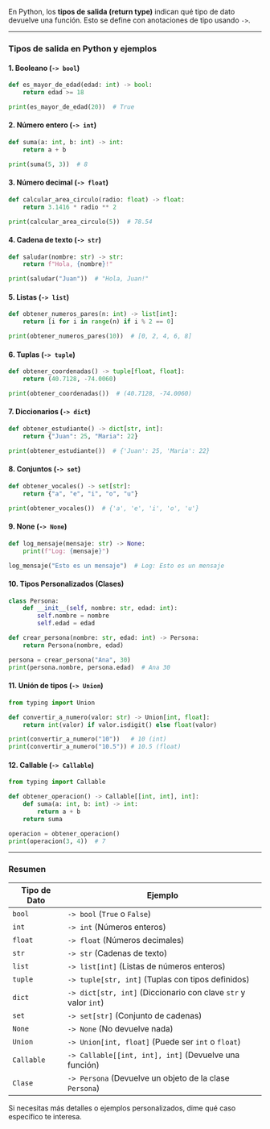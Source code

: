 En Python, los **tipos de salida (return type)** indican qué tipo de dato devuelve una función. Esto se define con anotaciones de tipo usando `->`.

---

### Tipos de salida en Python y ejemplos

#### 1. Booleano (`-> bool`)
```python
def es_mayor_de_edad(edad: int) -> bool:
    return edad >= 18

print(es_mayor_de_edad(20))  # True
```

#### 2. Número entero (`-> int`)
```python
def suma(a: int, b: int) -> int:
    return a + b

print(suma(5, 3))  # 8
```

#### 3. Número decimal (`-> float`)
```python
def calcular_area_circulo(radio: float) -> float:
    return 3.1416 * radio ** 2

print(calcular_area_circulo(5))  # 78.54
```

#### 4. Cadena de texto (`-> str`)
```python
def saludar(nombre: str) -> str:
    return f"Hola, {nombre}!"

print(saludar("Juan"))  # "Hola, Juan!"
```

#### 5. Listas (`-> list`)
```python
def obtener_numeros_pares(n: int) -> list[int]:
    return [i for i in range(n) if i % 2 == 0]

print(obtener_numeros_pares(10))  # [0, 2, 4, 6, 8]
```

#### 6. Tuplas (`-> tuple`)
```python
def obtener_coordenadas() -> tuple[float, float]:
    return (40.7128, -74.0060)

print(obtener_coordenadas())  # (40.7128, -74.0060)
```

#### 7. Diccionarios (`-> dict`)
```python
def obtener_estudiante() -> dict[str, int]:
    return {"Juan": 25, "Maria": 22}

print(obtener_estudiante())  # {'Juan': 25, 'Maria': 22}
```

#### 8. Conjuntos (`-> set`)
```python
def obtener_vocales() -> set[str]:
    return {"a", "e", "i", "o", "u"}

print(obtener_vocales())  # {'a', 'e', 'i', 'o', 'u'}
```

#### 9. None (`-> None`)
```python
def log_mensaje(mensaje: str) -> None:
    print(f"Log: {mensaje}")

log_mensaje("Esto es un mensaje")  # Log: Esto es un mensaje
```

#### 10. Tipos Personalizados (Clases)
```python
class Persona:
    def __init__(self, nombre: str, edad: int):
        self.nombre = nombre
        self.edad = edad

def crear_persona(nombre: str, edad: int) -> Persona:
    return Persona(nombre, edad)

persona = crear_persona("Ana", 30)
print(persona.nombre, persona.edad)  # Ana 30
```

#### 11. Unión de tipos (`-> Union`)
```python
from typing import Union

def convertir_a_numero(valor: str) -> Union[int, float]:
    return int(valor) if valor.isdigit() else float(valor)

print(convertir_a_numero("10"))   # 10 (int)
print(convertir_a_numero("10.5")) # 10.5 (float)
```

#### 12. Callable (`-> Callable`)
```python
from typing import Callable

def obtener_operacion() -> Callable[[int, int], int]:
    def suma(a: int, b: int) -> int:
        return a + b
    return suma

operacion = obtener_operacion()
print(operacion(3, 4))  # 7
```

---

### Resumen

| Tipo de Dato  | Ejemplo |
|--------------|--------------------------------|
| `bool` | `-> bool` (`True` o `False`) |
| `int` | `-> int` (Números enteros) |
| `float` | `-> float` (Números decimales) |
| `str` | `-> str` (Cadenas de texto) |
| `list` | `-> list[int]` (Listas de números enteros) |
| `tuple` | `-> tuple[str, int]` (Tuplas con tipos definidos) |
| `dict` | `-> dict[str, int]` (Diccionario con clave `str` y valor `int`) |
| `set` | `-> set[str]` (Conjunto de cadenas) |
| `None` | `-> None` (No devuelve nada) |
| `Union` | `-> Union[int, float]` (Puede ser `int` o `float`) |
| `Callable` | `-> Callable[[int, int], int]` (Devuelve una función) |
| `Clase` | `-> Persona` (Devuelve un objeto de la clase `Persona`) |

Si necesitas más detalles o ejemplos personalizados, dime qué caso específico te interesa.